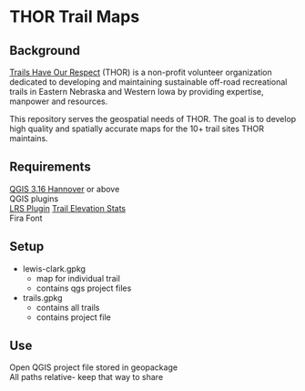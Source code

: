 # THOR Trail Maps

## Background

[Trails Have Our Respect](http://trailshaveourrespect.org/about/) (THOR) is a non-profit volunteer organization dedicated to developing and maintaining sustainable off-road recreational trails in Eastern Nebraska and Western Iowa by providing expertise, manpower and resources. 

This repository serves the geospatial needs of THOR. The goal is to develop high quality and spatially accurate maps for the 10+ trail sites THOR maintains.   


## Requirements   

[QGIS 3.16 Hannover](https://www.qgis.org/en/site/) or above  
QGIS plugins   
[LRS Plugin](https://blazek.github.io/lrs/release/help.0.3.7/index.html)
[Trail Elevation Stats](https://plugins.qgis.org/plugins/trail_elevation_stats/)  
Fira Font

## Setup

- lewis-clark.gpkg
  - map for individual trail
  - contains qgs project files
- trails.gpkg
  - contains all trails
  - contains project file

## Use

Open QGIS project file stored in geopackage    
All paths relative- keep that way to share
